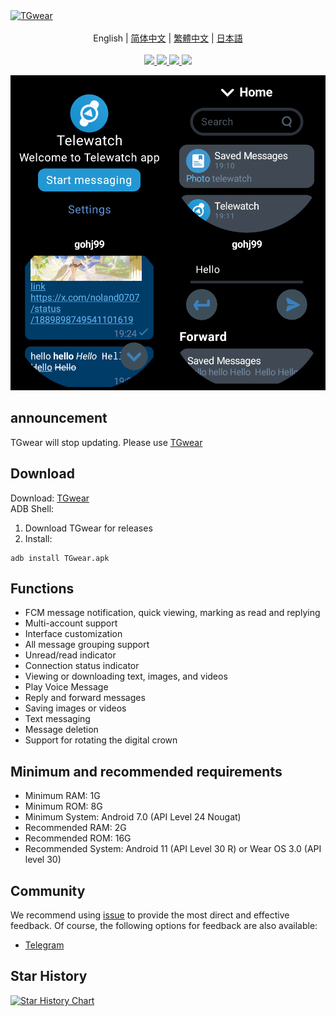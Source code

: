 <a href="https://github.com/TGwear/TGwear">
<img src="https://socialify.git.ci/TGwear/TGwear/image?description=1&descriptionEditable=A%20Telegram%20clients%20for%20Android%20watch&font=KoHo&forks=1&issues=1&logo=https://github.com/TGwear/TGwear/blob/master/TGwear.png?raw=true?raw=true&name=1&owner=1&pattern=Circuit%20Board&pulls=1&stargazers=1&theme=Auto" alt="TGwear" />
</a>

<div align="center">
  <br/>
  <div>
      English | <a href="./README.zh-CN.md">简体中文</a> | <a href="./README.zh-TW.md">繁體中文</a> | <a href="./README.ja-JP.md">日本語</a>
  </div>
  <br/>

<div>
    <a href="https://github.com/TGwear/TGwear/blob/master/LICENSE">
      <img
        src="https://img.shields.io/github/license/TGwear/TGwear?style=flat-square"
      />
    </a >
    <a href="https://github.com/TGwear/TGwear/releases">
      <img
        src="https://img.shields.io/github/downloads/TGwear/TGwear/total?style=flat-square"
      />  
    </a >
    <a href="https://apt.izzysoft.de/fdroid/index/apk/TGwear">
      <img
        src="https://img.shields.io/endpoint?url=https://apt.izzysoft.de/fdroid/api/v1/shield/TGwear&style=flat-square"
      />  
    </a >
    <a href="https://github.com/MShawon/github-clone-count-badge">
      <img
        src="https://img.shields.io/badge/dynamic/json?color=success&label=Views&query=count&url=https://gist.githubusercontent.com/TGwear/684cffa329b5078706dce53f396d67bb/raw/traffic.json&logo=github&style=flat-square"
      />  
    </a >
  </div>
</div>

![Screenshot](Screenshot.png)

## announcement

TGwear will stop updating. Please use [TGwear](https://github.com/tgwear/tgwear)

## Download

Download: [TGwear](https://github.com/TGwear/TGwear/releases)  
ADB Shell:

1. Download TGwear for releases
2. Install:

```shell
adb install TGwear.apk
```

## Functions

- FCM message notification, quick viewing, marking as read and replying
- Multi-account support
- Interface customization
- All message grouping support
- Unread/read indicator
- Connection status indicator
- Viewing or downloading text, images, and videos
- Play Voice Message
- Reply and forward messages
- Saving images or videos
- Text messaging
- Message deletion
- Support for rotating the digital crown

## Minimum and recommended requirements

- Minimum RAM: 1G
- Minimum ROM: 8G
- Minimum System: Android 7.0 (API Level 24 Nougat)
- Recommended RAM: 2G
- Recommended ROM: 16G
- Recommended System: Android 11 (API Level 30 R) or Wear OS 3.0 (API level 30)

## Community

We recommend using [issue](https://github.com/TGwear/TGwear/issues) to provide the most direct
and effective feedback. Of course, the following options for feedback are also available:

- [Telegram](https://t.me/teleAndroidwatch)

## Star History

<a href="https://star-history.com/#TGwear/TGwear&Date">
 <picture>
   <source media="(prefers-color-scheme: dark)" srcset="https://api.star-history.com/svg?repos=TGwear/TGwear&type=Date&theme=dark" />
   <source media="(prefers-color-scheme: light)" srcset="https://api.star-history.com/svg?repos=TGwear/TGwear&type=Date" />
   <img alt="Star History Chart" src="https://api.star-history.com/svg?repos=TGwear/TGwear&type=Date" />
 </picture>
</a>
